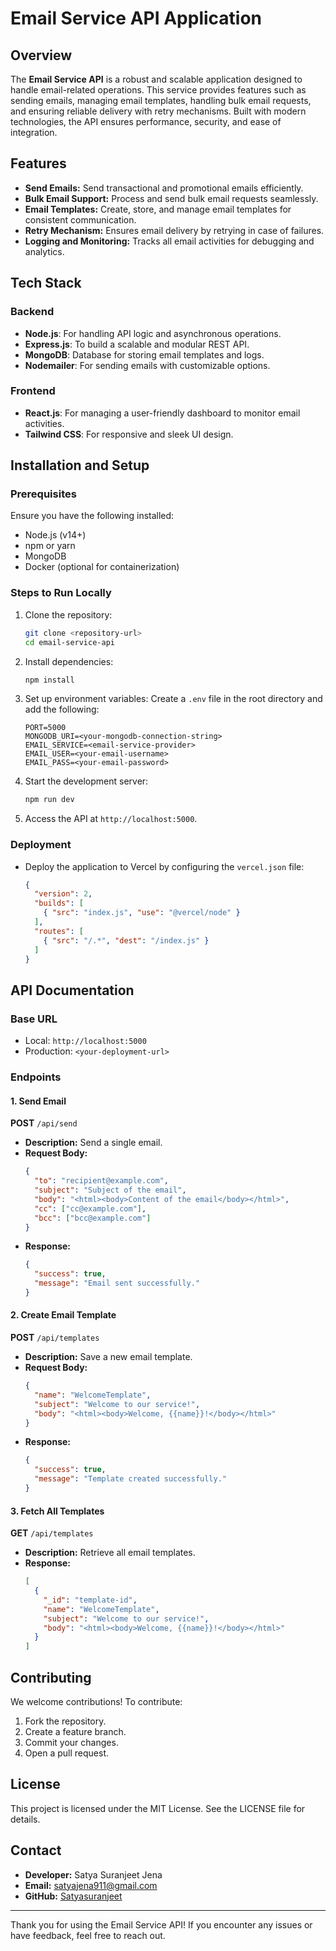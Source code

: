 # Email Service API Application

## Overview
The **Email Service API** is a robust and scalable application designed to handle email-related operations. This service provides features such as sending emails, managing email templates, handling bulk email requests, and ensuring reliable delivery with retry mechanisms. Built with modern technologies, the API ensures performance, security, and ease of integration.

## Features
- **Send Emails:** Send transactional and promotional emails efficiently.
- **Bulk Email Support:** Process and send bulk email requests seamlessly.
- **Email Templates:** Create, store, and manage email templates for consistent communication.
- **Retry Mechanism:** Ensures email delivery by retrying in case of failures.
- **Logging and Monitoring:** Tracks all email activities for debugging and analytics.

## Tech Stack
### Backend
- **Node.js**: For handling API logic and asynchronous operations.
- **Express.js**: To build a scalable and modular REST API.
- **MongoDB**: Database for storing email templates and logs.
- **Nodemailer**: For sending emails with customizable options.

### Frontend 
- **React.js**: For managing a user-friendly dashboard to monitor email activities.
- **Tailwind CSS**: For responsive and sleek UI design.

## Installation and Setup

### Prerequisites
Ensure you have the following installed:
- Node.js (v14+)
- npm or yarn
- MongoDB
- Docker (optional for containerization)

### Steps to Run Locally
1. Clone the repository:
   ```bash
   git clone <repository-url>
   cd email-service-api
   ```

2. Install dependencies:
   ```bash
   npm install
   ```

3. Set up environment variables:
   Create a `.env` file in the root directory and add the following:
   ```env
   PORT=5000
   MONGODB_URI=<your-mongodb-connection-string>
   EMAIL_SERVICE=<email-service-provider>
   EMAIL_USER=<your-email-username>
   EMAIL_PASS=<your-email-password>
   ```

4. Start the development server:
   ```bash
   npm run dev
   ```

5. Access the API at `http://localhost:5000`.

### Deployment
- Deploy the application to Vercel by configuring the `vercel.json` file:
  ```json
  {
    "version": 2,
    "builds": [
      { "src": "index.js", "use": "@vercel/node" }
    ],
    "routes": [
      { "src": "/.*", "dest": "/index.js" }
    ]
  }
  ```

## API Documentation

### Base URL
- Local: `http://localhost:5000`
- Production: `<your-deployment-url>`

### Endpoints

#### 1. Send Email
**POST** `/api/send`
- **Description:** Send a single email.
- **Request Body:**
  ```json
  {
    "to": "recipient@example.com",
    "subject": "Subject of the email",
    "body": "<html><body>Content of the email</body></html>",
    "cc": ["cc@example.com"],
    "bcc": ["bcc@example.com"]
  }
  ```
- **Response:**
  ```json
  {
    "success": true,
    "message": "Email sent successfully."
  }
  ```

#### 2. Create Email Template
**POST** `/api/templates`
- **Description:** Save a new email template.
- **Request Body:**
  ```json
  {
    "name": "WelcomeTemplate",
    "subject": "Welcome to our service!",
    "body": "<html><body>Welcome, {{name}}!</body></html>"
  }
  ```
- **Response:**
  ```json
  {
    "success": true,
    "message": "Template created successfully."
  }
  ```

#### 3. Fetch All Templates
**GET** `/api/templates`
- **Description:** Retrieve all email templates.
- **Response:**
  ```json
  [
    {
      "_id": "template-id",
      "name": "WelcomeTemplate",
      "subject": "Welcome to our service!",
      "body": "<html><body>Welcome, {{name}}!</body></html>"
    }
  ]
  ```

## Contributing
We welcome contributions! To contribute:
1. Fork the repository.
2. Create a feature branch.
3. Commit your changes.
4. Open a pull request.

## License
This project is licensed under the MIT License. See the LICENSE file for details.

## Contact
- **Developer:** Satya Suranjeet Jena
- **Email:** [satyajena911@gmail.com](mailto:sjofficiala@gmail.com)
- **GitHub:** [Satyasuranjeet](https://github.com/Satyasuranjeet)

---
Thank you for using the Email Service API! If you encounter any issues or have feedback, feel free to reach out.

